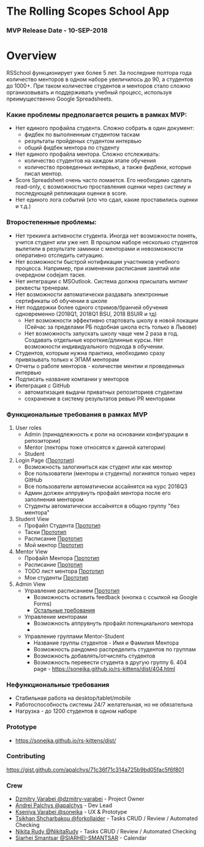 # The Rolling Scopes School App

### MVP Release Date - 10-SEP-2018

# Overview 
   RSSchool функционирует уже более 5 лет. За последние полтора года количество менторов в одном наборе увеличилось до 90, а студентов до 1000+. При таком количестве студентов и менторов стало сложно организовывать и поддерживать учебный процесс, используя преимущественно Google Spreadsheets.

 ### Какие проблемы предполагается решить в рамках MVP:
   - Нет единого профайла студента. Сложно собрать в один документ: 
       - фидбек по выполненным студентом таскам
       - результаты пройденых студентом интервью 
       - общий фидбек ментора по студенту 
   - Нет единого профайла ментора. Сложно отслеживать:
       - количество студентов на каждом этапе обучения
       - количество проведенных интервью, а также фидбеки, которые писал ментор.
   - Score Spreadsheet очень часто ломается. Его необходимо сделать read-only, с возможностью проставления оценки через систему и последующей репликации оценки в score.
   - Нет единого лога событий (кто что сдал, какие проставились оценки и т.д.)
   
 ### Второстепенные проблемы:   
   - Нет трекинга активности студента. Иногда нет возможности понять, учится студент или уже нет. В прошлом наборе несколько студентов вылетили в результате заминки с менторами и невозможности оперативно отследить ситуацию. 
   - Нет возможности быстрой нотификации участников учебного процесса. Например, при изменении расписания занятий или очередном codejam таске. 
   - Нет интеграции с MSOutlook. Система должна присылать митинг реквесты тренерам. 
   - Нет возможности автоматически раздавать электронные сертификаты об обучении в школе
   - Нет поддержки более одного стримов/бранчей обучения одновременно (2018Q1, 2018Q1 BSU, 2018 BSUIR и тд)
      - Нет возможности эффективно стартовать школу в новой локации (Сейчас за пределами РБ подобная школа есть только в Львове)
      - Нет возможность запускать школу чаще чем 2 раза в год. Создавать отдельные короткие/длинные курсы. Нет возможности индивидуального подхода в обучении.
   - Студентов, которым нужна практика, необходимо сразу привязывать только к ЭПАМ менторам
   - Отчеты о работе менторов - количестве ментии и проведенных интервью
   - Подписать название компании у менторов 
   - Интеграция с GitHub
      - автоматизация выдачи приватных репозиториев cтудентам
      - сохранение в систему результатов ревью PR менторами 
      
### Функциональные требования в рамках MVP
   1. User roles
      - Admin (принадлежность к роли на основании конфигурации в репозитории)
      - Mentor (лекторы тоже относятся к данной категории) 
      - Student 
   2. Login Page ([Прототип](https://sonejka.github.io/rs-kittens/dist/login.html))
      - Возможность залогиниться как студент или как ментор
      - Все пользователи (менторы и студенты) логинятся только через GitHub
      - Все пользователи автоматически ассайнятся на курс 2018Q3
      - Админ должен аппрувнуть профайл ментора после его заполнения ментором
      - Студенты автоматически ассайнятся в общую группу "без ментора"
   3. Student View
         - Профайл Студента [Прототип](https://sonejka.github.io/rs-kittens/dist/student-profile.html)
         - Таски [Прототип](https://sonejka.github.io/rs-kittens/dist/student-tasks.html)
         - Расписание [Прототип](https://sonejka.github.io/rs-kittens/dist/schedule.html)
         - Мой ментор [Прототип](https://sonejka.github.io/rs-kittens/dist/student-mentor.html)
   4. Mentor View
         - Профайл Ментора [Прототип](https://sonejka.github.io/rs-kittens/dist/mentor-profile.html)
         - Расписание [Прототип](https://sonejka.github.io/rs-kittens/dist/schedule.html)
         - TODO лист ментора [Прототип](https://sonejka.github.io/rs-kittens/dist/mentor-todo-list.html)
         - Мои студенты [Прототип](https://sonejka.github.io/rs-kittens/dist/mentor-students.html)     
   5. Admin View
      - Управление расписанием [Прототип](https://sonejka.github.io/rs-kittens/dist/admin-schedule.html)
         - Возможность оставить feedback (кнопка с ссылкой на Google Forms)
         - [Остальные требования](/use-cases/ui-description-admin-schedule.md)
      - Управление менторами
         - Возможность аппрувнуть профайл потенциального ментора
         - 
      - Управление группами Mentor-Student
         - Название группы студентов - Имя и Фамилия Ментора
         - Возможность рандомно распределить студентов по группам 
         - Возможность добавлять/отчислять студентов 
         - Возможность перевести студента в другую группу
    6. 404 page - https://sonejka.github.io/rs-kittens/dist/404.html
         
   
### Нефункциональные требования
   - Стабильная работа на desktop/tablet/mobile
   - Работоспособность системы 24/7 желательная, но не обязательна
   - Нагрузка - до 1200 студентов в одном наборе
   
### Prototype
  - https://sonejka.github.io/rs-kittens/dist/
  
### Contributing
https://gist.github.com/apalchys/71c36f71c314a725b9bd05fac5f6f801

### Crew
  - [Dzmitry Varabei @dzmitry-varabei](https://github.com/dzmitry-varabei/) - Project Owner
  - [Andrei Palchys @apalchys](https://github.com/apalchys) - Dev Lead
  - [Kseniya Varabei @sonejka](https://github.com/sonejka) - UX & Prototype
  - [Tsikhan Shcharbakou @forkollaider](https://github.com/forkollaider) - Tasks CRUD / Review / Automated Checking 
  - [Nikita Rudy @NikitaRudy](https://github.com/NikitaRudy) - Tasks CRUD / Review / Automated Checking 
  - [Siarhei Smantsar @SIARHEI-SMANTSAR](https://github.com/SIARHEI-SMANTSAR) - Calendar 


 
